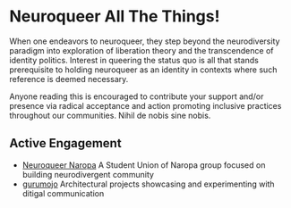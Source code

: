 
Neuroqueer All The Things!
==========================

When one endeavors to neuroqueer, they step beyond the neurodiversity paradigm
into exploration of liberation theory and the transcendence of identity politics.
Interest in queering the status quo is all that stands prerequisite to holding
neuroqueer as an identity in contexts where such reference is deemed necessary.

Anyone reading this is encouraged to contribute your support and/or presence via
radical acceptance and action promoting inclusive practices throughout our
communities.  Nihil de nobis sine nobis.


Active Engagement
-----------------

   * [Neuroqueer Naropa](./naropa.md)
     A Student Union of Naropa group focused on building neurodivergent community
   * [gurumojo](https://ko-fi.com/gurumojo)
     Architectural projects showcasing and experimenting with ditigal communication

